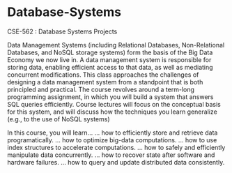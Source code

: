 # Database-Systems
CSE-562 : Database Systems Projects

Data Management Systems (including Relational Databases, Non-Relational Databases, and NoSQL storage systems) form the basis of the Big Data Economy we now live in.  A data management system is responsible for storing data, enabling efficient access to that data, as well as mediating concurrent modifications.  This class approaches the challenges of designing a data management system from a standpoint that is both principled and practical.  The course revolves around a term-long programming assignment, in which you will build a system that answers SQL queries efficiently.  Course lectures will focus on the conceptual basis for this system, and will discuss how the techniques you learn generalize (e.g., to the use of NoSQL systems)

In this course, you will learn...
... how to efficiently store and retrieve data programatically.
... how to optimize big-data computations.
... how to use index structures to accelerate computations.
... how to safely and efficiently manipulate data concurrently.
... how to recover state after software and hardware failures.
... how to query and update distributed data consistently.
